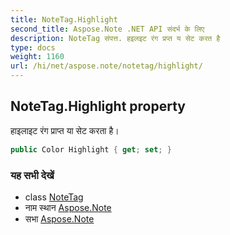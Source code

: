```yaml
---
title: NoteTag.Highlight
second_title: Aspose.Note .NET API संदर्भ के लिए
description: NoteTag संपत्त. हइलइट रंग प्रप्त य सेट करत है
type: docs
weight: 1160
url: /hi/net/aspose.note/notetag/highlight/
---
```

## NoteTag.Highlight property

हाइलाइट रंग प्राप्त या सेट करता है।

```csharp
public Color Highlight { get; set; }
```

### यह सभी देखें

* class [NoteTag](../)
* नाम स्थान [Aspose.Note](../../notetag/)
* सभा [Aspose.Note](../../../)


